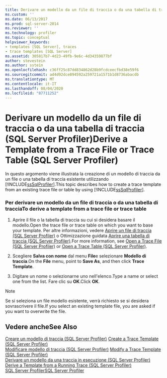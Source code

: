```yaml
---
title: Derivare un modello da un file di traccia o da una tabella di traccia (SQL Server Profiler) | Microsoft Docs
ms.custom: ''
ms.date: 06/13/2017
ms.prod: sql-server-2014
ms.reviewer: ''
ms.technology: profiler
ms.topic: conceptual
helpviewer_keywords:
- templates [SQL Server], traces
- trace templates [SQL Server]
ms.assetid: 305817b7-4d23-49fb-9e6c-4d34359877bf
author: stevestein
ms.author: sstein
ms.openlocfilehash: c36ff25c87dd834862d28b9fcdceecfbd38e59f6
ms.sourcegitcommit: ad4d92dce894592a259721a1571b1d8736abacdb
ms.translationtype: MT
ms.contentlocale: it-IT
ms.lasthandoff: 08/04/2020
ms.locfileid: "87711252"
---
```

# <a name="derive-a-template-from-a-trace-file-or-trace-table-sql-server-profiler"></a><span data-ttu-id="42bff-102">Derivare un modello da un file di traccia o da una tabella di traccia (SQL Server Profiler)</span><span class="sxs-lookup"><span data-stu-id="42bff-102">Derive a Template from a Trace File or Trace Table (SQL Server Profiler)</span></span>
  <span data-ttu-id="42bff-103">In questo argomento viene illustrata la creazione di un modello di traccia da un file o una tabella di traccia esistente utilizzando [!INCLUDE[ssSqlProfiler](../../includes/sssqlprofiler-md.md)].</span><span class="sxs-lookup"><span data-stu-id="42bff-103">This topic describes how to create a trace template from an existing trace file or table by using [!INCLUDE[ssSqlProfiler](../../includes/sssqlprofiler-md.md)].</span></span>  
  
### <a name="to-derive-a-template-from-a-trace-file-or-trace-table"></a><span data-ttu-id="42bff-104">Per derivare un modello da un file di traccia o da una tabella di traccia</span><span class="sxs-lookup"><span data-stu-id="42bff-104">To derive a template from a trace file or trace table</span></span>  
  
1.  <span data-ttu-id="42bff-105">Aprire il file o la tabella di traccia su cui si desidera basare il modello.</span><span class="sxs-lookup"><span data-stu-id="42bff-105">Open the trace file or trace table on which you want to base your template.</span></span> <span data-ttu-id="42bff-106">Per altre informazioni, vedere [Aprire un file di traccia &#40;SQL Server Profiler&#41;](open-a-trace-file-sql-server-profiler.md) o Ottimizzazione guidata [Aprire una tabella di traccia &#40;SQL Server Profiler&#41;](open-a-trace-table-sql-server-profiler.md).</span><span class="sxs-lookup"><span data-stu-id="42bff-106">For more information, see [Open a Trace File &#40;SQL Server Profiler&#41;](open-a-trace-file-sql-server-profiler.md) or [Open a Trace Table &#40;SQL Server Profiler&#41;](open-a-trace-table-sql-server-profiler.md).</span></span>  
  
2.  <span data-ttu-id="42bff-107">Scegliere **Salva con nome** dal menu **File**e selezionare **Modello di traccia**.</span><span class="sxs-lookup"><span data-stu-id="42bff-107">On the **File** menu, point to **Save As**, and then click **Trace Template**.</span></span>  
  
3.  <span data-ttu-id="42bff-108">Digitare un nome o selezionarne uno nell'elenco.</span><span class="sxs-lookup"><span data-stu-id="42bff-108">Type a name or select one from the list.</span></span> <span data-ttu-id="42bff-109">Fare clic su **OK**.</span><span class="sxs-lookup"><span data-stu-id="42bff-109">Click **OK**.</span></span>  
  
> [!NOTE]  
>  <span data-ttu-id="42bff-110">Se si seleziona un file modello esistente, verrà richiesto se si desidera sovrascrivere il file.</span><span class="sxs-lookup"><span data-stu-id="42bff-110">If you select an existing template file, you are asked if you want to overwrite the file.</span></span>  
  
## <a name="see-also"></a><span data-ttu-id="42bff-111">Vedere anche</span><span class="sxs-lookup"><span data-stu-id="42bff-111">See Also</span></span>  
 <span data-ttu-id="42bff-112">[Creare un modello di traccia &#40;SQL Server Profiler&#41;](create-a-trace-template-sql-server-profiler.md) </span><span class="sxs-lookup"><span data-stu-id="42bff-112">[Create a Trace Template &#40;SQL Server Profiler&#41;](create-a-trace-template-sql-server-profiler.md) </span></span>  
 <span data-ttu-id="42bff-113">[Modificare modello di traccia &#40;SQL Server Profiler&#41;](../../database-engine/modify-a-trace-template-sql-server-profiler.md) </span><span class="sxs-lookup"><span data-stu-id="42bff-113">[Modify a Trace Template &#40;SQL Server Profiler&#41;](../../database-engine/modify-a-trace-template-sql-server-profiler.md) </span></span>  
 <span data-ttu-id="42bff-114">[Derivare un modello da una traccia in esecuzione &#40;SQL Server Profiler&#41;](derive-a-template-from-a-running-trace-sql-server-profiler.md) </span><span class="sxs-lookup"><span data-stu-id="42bff-114">[Derive a Template from a Running Trace &#40;SQL Server Profiler&#41;](derive-a-template-from-a-running-trace-sql-server-profiler.md) </span></span>  
 [<span data-ttu-id="42bff-115">SQL Server Profiler</span><span class="sxs-lookup"><span data-stu-id="42bff-115">SQL Server Profiler</span></span>](sql-server-profiler.md)  
  
  
